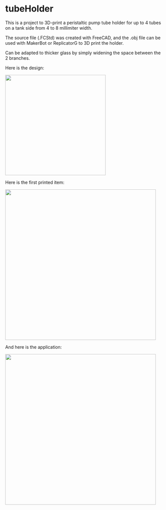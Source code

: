 # tubeHolder


This is a project to 3D-print a peristaltic pump tube holder for up to 4 tubes on a tank side from 4 to 8 millimiter width.

The source file (.FCStd) was created with FreeCAD, and the .obj file can be used with MakerBot or ReplicatorG to 3D print the holder.

Can be adapted to thicker glass by simply widening the space between the 2 branches.


Here is the design:

<img src="http://adgjm.eu/img/github/tubeHolder.png" height="320"/>

Here is the first printed item:

<img src="http://adgjm.eu/img/github/tubeHolder1.jpg" height="480"/>

And here is the application:

<img src="http://adgjm.eu/img/github/tubeHolder2.jpg" height="480"/>

